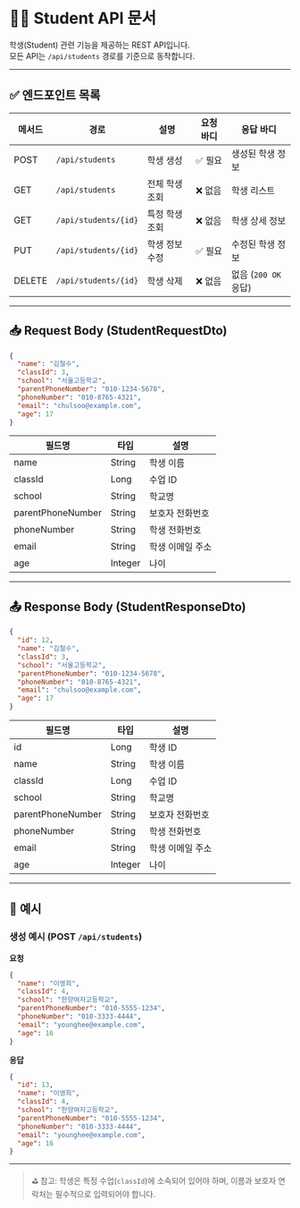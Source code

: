 # 👨‍🎓 Student API 문서

학생(Student) 관련 기능을 제공하는 REST API입니다.  
모든 API는 `/api/students` 경로를 기준으로 동작합니다.

---

## ✅ 엔드포인트 목록

| 메서드 | 경로                 | 설명               | 요청 바디         | 응답 바디             |
|--------|----------------------|--------------------|--------------------|------------------------|
| POST   | `/api/students`      | 학생 생성           | ✅ 필요             | 생성된 학생 정보        |
| GET    | `/api/students`      | 전체 학생 조회      | ❌ 없음             | 학생 리스트             |
| GET    | `/api/students/{id}` | 특정 학생 조회      | ❌ 없음             | 학생 상세 정보          |
| PUT    | `/api/students/{id}` | 학생 정보 수정      | ✅ 필요             | 수정된 학생 정보        |
| DELETE | `/api/students/{id}` | 학생 삭제           | ❌ 없음             | 없음 (`200 OK` 응답)    |

---

## 📥 Request Body (StudentRequestDto)

```json
{
  "name": "김철수",
  "classId": 3,
  "school": "서울고등학교",
  "parentPhoneNumber": "010-1234-5678",
  "phoneNumber": "010-8765-4321",
  "email": "chulsoo@example.com",
  "age": 17
}
````

| 필드명               | 타입      | 설명        |
| ----------------- | ------- | --------- |
| name              | String  | 학생 이름     |
| classId           | Long    | 수업 ID     |
| school            | String  | 학교명       |
| parentPhoneNumber | String  | 보호자 전화번호  |
| phoneNumber       | String  | 학생 전화번호   |
| email             | String  | 학생 이메일 주소 |
| age               | Integer | 나이        |

---

## 📤 Response Body (StudentResponseDto)

```json
{
  "id": 12,
  "name": "김철수",
  "classId": 3,
  "school": "서울고등학교",
  "parentPhoneNumber": "010-1234-5678",
  "phoneNumber": "010-8765-4321",
  "email": "chulsoo@example.com",
  "age": 17
}
```

| 필드명               | 타입      | 설명        |
| ----------------- | ------- | --------- |
| id                | Long    | 학생 ID     |
| name              | String  | 학생 이름     |
| classId           | Long    | 수업 ID     |
| school            | String  | 학교명       |
| parentPhoneNumber | String  | 보호자 전화번호  |
| phoneNumber       | String  | 학생 전화번호   |
| email             | String  | 학생 이메일 주소 |
| age               | Integer | 나이        |

---

## 📌 예시

### 생성 예시 (POST `/api/students`)

**요청**

```json
{
  "name": "이영희",
  "classId": 4,
  "school": "한양여자고등학교",
  "parentPhoneNumber": "010-5555-1234",
  "phoneNumber": "010-3333-4444",
  "email": "younghee@example.com",
  "age": 16
}
```

**응답**

```json
{
  "id": 13,
  "name": "이영희",
  "classId": 4,
  "school": "한양여자고등학교",
  "parentPhoneNumber": "010-5555-1234",
  "phoneNumber": "010-3333-4444",
  "email": "younghee@example.com",
  "age": 16
}
```

---

> ⛳ 참고: 학생은 특정 수업(`classId`)에 소속되어 있어야 하며, 이름과 보호자 연락처는 필수적으로 입력되어야 합니다.
